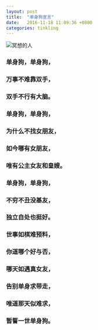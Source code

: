 ```yaml
---
layout: post
title:  "单身狗宣言"
date:   2016-11-18 11:09:36 +0800
categories: tinkling
---
```

![冥想的人](http://ogu9js0qs.bkt.clouddn.com/u=3285048404,1634744607&fm=21&gp=0.jpg)<br/>


### 单身狗，单身狗，<br/>
### 万事不难靠双手，<br/>
### 双手不行有大脑。<br/>
### 单身狗，单身狗，<br/>
### 为什么不找女朋友，<br/>
### 如今哪有女朋友，<br/>
### 唯有公主女友和皇嫂。<br/>
### 单身狗，单身狗，<br/>
### 不穷不丑没基友，<br/>
### 独立自处也挺好。<br/>
### 世事如棋难预料，<br/>
### 你道哪个好与否，<br/>
### 哪天如遇真女友，<br/>
### 告别单身求带走，<br/>
### 唯道那天似难求，<br/>
### 暂誓一世单身狗。
